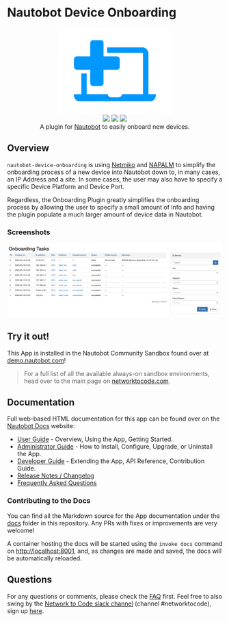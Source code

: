 # Nautobot Device Onboarding

<p align="center">
  <img src="docs/images/icon-DeviceOnboarding.png" height="200px">
  <br>
  <a href="https://github.com/nautobot/nautobot-plugin-device-onboarding/actions"><img src="https://github.com/nautobot/nautobot-plugin-device-onboarding/actions/workflows/ci.yml/badge.svg?branch=main"></a>
  <a href="https://pypi.org/project/nautobot-device-onboarding/"><img src="https://img.shields.io/pypi/v/nautobot-device-onboarding"></a>
  <a href="https://pypi.org/project/nautobot-device-onboarding/"><img src="https://img.shields.io/pypi/dm/nautobot-device-onboarding"></a>
  <br>
  A plugin for <a href="https://github.com/nautobot/nautobot">Nautobot</a> to easily onboard new devices.
</p>

## Overview

`nautobot-device-onboarding` is using [Netmiko](https://github.com/ktbyers/netmiko) and [NAPALM](https://napalm.readthedocs.io/en/latest/) to simplify the onboarding process of a new device into Nautobot down to, in many cases, an IP Address and a site. In some cases, the user may also have to specify a specific Device Platform and Device Port.

Regardless, the Onboarding Plugin greatly simplifies the onboarding process
by allowing the user to specify a small amount of info and having the plugin populate a much larger amount of device data in Nautobot.

### Screenshots

![](docs/images/ss_onboarding_tasks_view.png)

## Try it out!

This App is installed in the Nautobot Community Sandbox found over at [demo.nautobot.com](https://demo.nautobot.com/)!

> For a full list of all the available always-on sandbox environments, head over to the main page on [networktocode.com](https://www.networktocode.com/nautobot/sandbox-environments/).

## Documentation

Full web-based HTML documentation for this app can be found over on the [Nautobot Docs](https://nbdocs.pages.dev/) website:

- [User Guide](https://nbdocs.pages.dev/apps/nautobot-plugin-device-onboarding/user/) - Overview, Using the App, Getting Started.
- [Administrator Guide](https://nbdocs.pages.dev/apps/nautobot-plugin-device-onboarding/admin/) - How to Install, Configure, Upgrade, or Uninstall the App.
- [Developer Guide](https://nbdocs.pages.dev/apps/nautobot-plugin-device-onboarding/dev/) - Extending the App, API Reference, Contribution Guide.
- [Release Notes / Changelog](https://nbdocs.pages.dev/apps/nautobot-plugin-device-onboarding/admin/admin_release_notes.html)
- [Frequently Asked Questions](https://nbdocs.pages.dev/apps/nautobot-plugin-device-onboarding/user/app_faq.html)

### Contributing to the Docs

You can find all the Markdown source for the App documentation under the [docs](docs/) folder in this repository. Any PRs with fixes or improvements are very welcome!

A container hosting the docs will be started using the `invoke docs` command on [http://localhost:8001](http://localhost:8001), and, as changes are made and saved, the docs will be automatically reloaded.

## Questions

For any questions or comments, please check the [FAQ](docs/user/app_faq.md) first. Feel free to also swing by the [Network to Code slack channel](https://networktocode.slack.com/) (channel #networktocode), sign up [here](http://slack.networktocode.com/).
